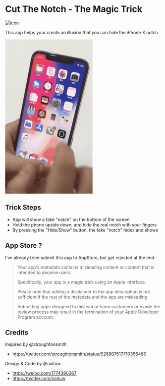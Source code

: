 # Cut The Notch - The Magic Trick

![icon](https://github.com/Naituw/CutTheNotch/raw/master/HideNotch/Assets.xcassets/AppIcon.appiconset/Icon-App-83.5x83.5%402x.png)

This app helps your create an illusion that you can hide the iPhone X notch

![](demo.gif)

## Trick Steps

- App will show a fake "notch" on the bottom of the screen
- Hold the phone upside down, and hide the real notch with your fingers
- By pressing the "Hide/Show" button, the fake "notch" hides and shows

## App Store ?

I've already tried submit this app to AppStore, but get rejected at the end:

> Your app's metadata contains misleading content or content that is intended to deceive users.
>
> Specifically, your app is a magic trick using an Apple interface.
>
> Please note that adding a disclaimer to the app description is not sufficient if the rest of the metadata and the app are misleading.
>
> Submitting apps designed to mislead or harm customers or evade the review process may result in the termination of your Apple Developer Program account. 

## Credits

Inspired by @stroughtonsmith
- https://twitter.com/stroughtonsmith/status/928807517710356480

Design & Code by @naituw
- https://weibo.com/1774390367
- https://twitter.com/naituw

